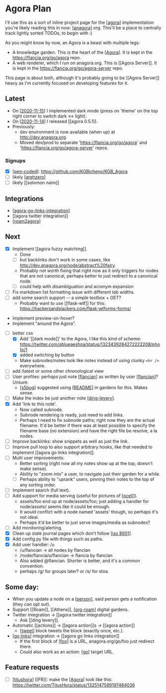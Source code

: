 # Agora Plan

I'll use this as a sort of inline project page for the [[agora]] implementation you're likely reading this in now: [[anagora]].org. This'll be a place to centrally track lightly sorted TODOs, to begin with :)

As you might know by now, an Agora is a beast with multiple legs:

 - A knowledge garden. This is the heart of the [[Agora]]. It is kept in the <https://flancia.org/go/agora> repo.
 - A web renderer, which I run on anagora.org. This is [[Agora Server]]. It is kept in the <https://flancia.org/go/agora-server> repo.

This page is about both, although it's probably going to be [[Agora Server]] heavy as I'm currently focused on developing features for it.

## Latest
- On [[2020-11-15]] I implemented dark mode (press on 'theme' on the top right corner to switch dark <-> light).
- On [[2020-11-14]] I released [[agora 0.5.1]].
- Previously:
  - dev environment is now available (when up) at http://dev.anagora.org.
  - Moved dev/prod to separate '<https://flancia.org/go/agora>' and '<https://flancia.org/go/agora-server>' repos.

### Signups
 - [x] [[pen-coded]]: https://github.com/KGBicheno/KGB_Agora
 - [ ] likely [[arghzero]]
 - [ ] likely [[solomon naim]]

## Integrations
- [[agora-go-links-integration]]
- [[agora twitter integration]]
- [[roam2agora]]

## Next
- [x] Implement [[agora fuzzy matching]].
  - Done
  - [ ] but backlinks don't work in some cases, like <http://dev.anagora.org/node/abstract%20fairy>.
  - Probably not worth fixing that right now as it only triggers for nodes that are not canonical, perhaps better to just redirect to a canonical node.
  - [ ] could help with disambiguation and acronym expansion
- [ ] Fix markdown list formatting issue with different tab widths.
- [ ] add some search support -- a simple textbox + GET?
  - Probably want to use [[flask-wtf]] for this: https://hackersandslackers.com/flask-wtforms-forms/
- Implement preview-on-hover?
- Implement "around the Agora".
- [ ] better css
  - [x] Add '[[dark mode]]' to the Agora, I like this kind of scheme: https://twitter.com/ablueaeshna/status/1323439284272222208/photo/1
  - [x] added switching by button
  - Make subnodes/notes look like notes instead of using clunky ```<hr />``` everywhere.
- [ ] add /latest or some other chronological view
- [ ] User profiles: perhaps just note [[flancian]] as written by user [[flancian]]? Unsure.
  - [[s5bug]] suggested using [[README]] in gardens for this. Makes sense.
- [ ] Make the index be just another note [[ding-levery]].
- [x] Add 'link to this note'.
  - Now called subnode.
  - Subnode rendering is ready, just need to add links.
  - Perhaps I need to fix subnode paths; right now they are the actual filename. It'd be better if there was at least possible to specify the filename base (no extension) and have the right file be resolve, a la nodes.
- [ ] Improve backlinks: show snippets as well as just the link.
- [ ] Improve pull loop to also support arbitrary hooks, like that needed to implement [[agora go links integration]].
- [ ] Multi user improvements:
  - Better sorting (right now all my notes show up at the top, doesn't make sense).
  - Ability to "zoom into" a user, to navigate just their garden for a while.
  - [ ] Perhaps ability to "uprank" users, pinning their notes to the top of any sorting order.
- [ ] Implement search (full text).
- [ ] Add support for media serving (useful for pictures of [[ocell]]).
  - assets/foo end up at node/assets/foo; just adding a handler for node/assets/ seems like it could be enough.
  - It would conflict with a node named 'assets' though, so perhaps it's not ideal.
  - Perhaps it'd be better to just serve images/media as subnodes?
- [ ] Add monitoring/alerting.
- [x] Clean up stale journal pages which don't follow [[iso 8601]].
- [x] Add config.py file with things such as paths.
- [x] Add user handler: /u
  - /u/flancian -> all nodes by flancian
  - /node/flancia/u/flancian -> flancia by flancian
  - Also added @flancian. Shorter is better, and it's a common convention.
  - perhaps /g/ for groups later? or /s/ for stoa.

## Some day:
- When you update a node on a [[person]], said person gets a notification (they can opt out).
- Support [[Roam]], [[Athens]], [[org-roam]] digital gardens.
- Twitter integration -> [[agora twitter integration]]
   - Ask [[ding levery]].
- Automatic [[actions]] -> [[agora action]]s -> [[agora action]]
  - [[tweet]] block tweets the block (exactly once, etc.).
- [[go links]] integration -> [[agora go links integration]]
  - If the first block of [[foo]] is a URL, anagora.org/go/foo just redirect there.
  - Could also work as an action: [[go]] target URL.

## Feature requests
- [ ] [[titushora]] [[FR]]: make the [[Agora]] look like this: https://twitter.com/TitusHora/status/1325147589197484036

[//begin]: # "Autogenerated link references for markdown compatibility"
[agora]: agora "Agora"
[anagora]: anagora "Anagora"
[2020-11-15]: journal/2020-11-15 "2020-11-15"
[2020-11-14]: journal/2020-11-14 "2020-11-14"
[pen-coded]: pen-coded "Pen Coded"
[arghzero]: arghzero "Arghzero"
[agora-go-links-integration]: agora-go-links-integration "Agora Go Links Integration"
[roam2agora]: roam2agora "Roam2agora"
[flancian]: flancian "Flancian"
[s5bug]: s5bug "S5bug"
[README]: README "Flancian's digital garden"
[ding-levery]: ding-levery "Ding Levery"
[ocell]: ocell "Ocell"
[iso 8601]: iso-8601 "Iso 8601"
[person]: person "Person"
[org-roam]: org-roam "Org Roam"
[tweet]: tweet "Tweet"
[go links]: go-links "Go Links"
[foo]: foo "Foo"
[go]: go "Go"
[titushora]: titushora "Titushora"
[//end]: # "Autogenerated link references"